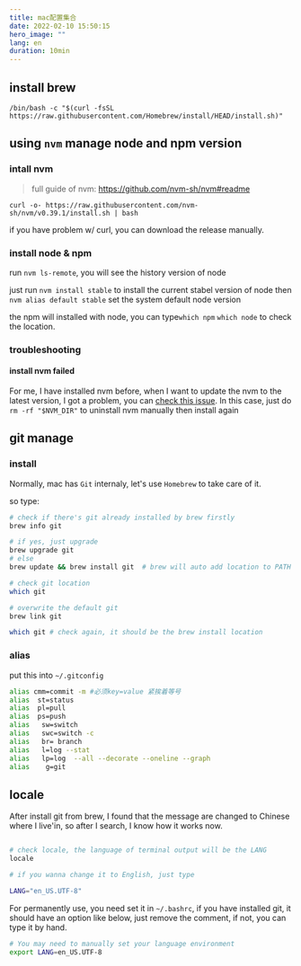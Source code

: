 ```yaml
---
title: mac配置集合
date: 2022-02-10 15:50:15
hero_image: ""
lang: en
duration: 10min
---
```


## install brew

`/bin/bash -c "$(curl -fsSL https://raw.githubusercontent.com/Homebrew/install/HEAD/install.sh)"`


## using `nvm` manage node and npm version

### intall nvm

> full guide of nvm: https://github.com/nvm-sh/nvm#readme

`curl -o- https://raw.githubusercontent.com/nvm-sh/nvm/v0.39.1/install.sh | bash`

if you have problem w/ curl, you can download the release manually.

### install node & npm

run `nvm ls-remote`, you will see the history version of node

just run `nvm install stable` to install the current stabel version of node
then `nvm alias default stable` set the system default node version

the npm will installed with node, you can type`which npm` `which node` to check the location.


### troubleshooting

#### install nvm failed
For me, I have installed nvm before, when I want to update the nvm to the latest version, I got a problem, you can [check this issue](https://github.com/nvm-sh/nvm/issues/2741).
In this case, just do `rm -rf "$NVM_DIR"` to uninstall nvm manually then install  again


## git manage

### install

Normally, mac has `Git` internaly, let's use `Homebrew` to take care of it.

so type:

```sh
# check if there's git already installed by brew firstly
brew info git

# if yes, just upgrade
brew upgrade git
# else
brew update && brew install git  # brew will auto add location to PATH

# check git location
which git

# overwrite the default git 
brew link git

which git # check again, it should be the brew install location

```

### alias

put this into `~/.gitconfig`

```sh
alias cmm=commit -m #必须key=value 紧挨着等号
alias  st=status
alias  pl=pull
alias  ps=push
alias   sw=switch
alias   swc=switch -c
alias   br= branch
alias   l=log --stat
alias	lp=log  --all --decorate --oneline --graph
alias    g=git
```

## locale

After install git from brew, I found that the message are changed to Chinese where I live'in, so after I search, I know how it works now.

```sh

# check locale, the language of terminal output will be the LANG
locale

# if you wanna change it to English, just type

LANG="en_US.UTF-8"

```

For permanently use, you need set it in `~/.bashrc`, if you have installed git, it should have an option like below, just remove the comment, if not, you can type it by hand.
```sh
# You may need to manually set your language environment
export LANG=en_US.UTF-8
```
